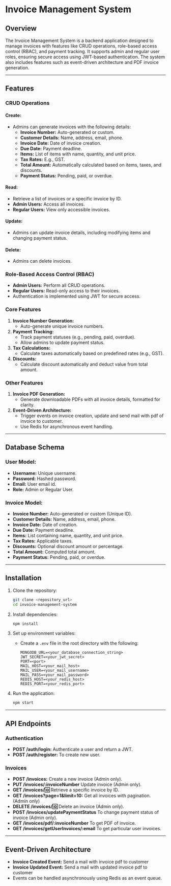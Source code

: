 # Invoice Management System

## Overview
The Invoice Management System is a backend application designed to manage invoices with features like CRUD operations, role-based access control (RBAC), and payment tracking. It supports admin and regular user roles, ensuring secure access using JWT-based authentication. The system also includes features such as event-driven architecture and PDF invoice generation.

---

## Features

### CRUD Operations
#### Create:
- Admins can generate invoices with the following details:
  - **Invoice Number:** Auto-generated or custom.
  - **Customer Details:** Name, address, email, phone.
  - **Invoice Date:** Date of invoice creation.
  - **Due Date:** Payment deadline.
  - **Items:** List of items with name, quantity, and unit price.
  - **Tax Rates:** E.g., GST.
  - **Total Amount:** Automatically calculated based on items, taxes, and discounts.
  - **Payment Status:** Pending, paid, or overdue.

#### Read:
- Retrieve a list of invoices or a specific invoice by ID.
- **Admin Users:** Access all invoices.
- **Regular Users:** View only accessible invoices.

#### Update:
- Admins can update invoice details, including modifying items and changing payment status.

#### Delete:
- Admins can delete invoices.

### Role-Based Access Control (RBAC)
- **Admin Users:** Perform all CRUD operations.
- **Regular Users:** Read-only access to their invoices.
- Authentication is implemented using JWT for secure access.

### Core Features
1. **Invoice Number Generation:**
   - Auto-generate unique invoice numbers.
2. **Payment Tracking:**
   - Track payment statuses (e.g., pending, paid, overdue).
   - Allow admins to update payment status.
3. **Tax Calculations:**
   - Calculate taxes automatically based on predefined rates (e.g., GST).
4. **Discounts:**
   - Calculate discount automatically and deduct value from total amount.

### Other Features
1. **Invoice PDF Generation:**
   - Generate downloadable PDFs with all invoice details, formatted for clarity.
2. **Event-Driven Architecture:**
   - Trigger events on invoice creation, update and send mail with pdf of invoice to customer.
   - Use Redis for asynchronous event handling.

---

## Database Schema

### User Model:
- **Username:** Unique username.
- **Password:** Hashed password.
- **Email:** User email id.
- **Role:** Admin or Regular User.

### Invoice Model:
- **Invoice Number:** Auto-generated or custom (Unique ID).
- **Customer Details:** Name, address, email, phone.
- **Invoice Date:** Date of creation.
- **Due Date:** Payment deadline.
- **Items:** List containing name, quantity, and unit price.
- **Tax Rates:** Applicable taxes.
- **Discounts:** Optional discount amount or percentage.
- **Total Amount:** Computed total amount.
- **Payment Status:** Pending, paid, or overdue.

---

## Installation

1. Clone the repository:
   ```bash
   git clone <repository_url>
   cd invoice-management-system
   ```

2. Install dependencies:
   ```bash
   npm install
   ```

3. Set up environment variables:
   - Create a `.env` file in the root directory with the following:
     ```env
     MONGODB_URL=<your_database_connection_string>
     JWT_SECRET=<your_jwt_secret>
     PORT=<port>
     MAIL_HOST=<your_mail_host>
     MAIL_USER=<your_mail_username>
     MAIL_PASS=<your_mail_password>
     REDIS_HOST=<your_redis_host>
     REDIS_PORT=<your_redis_port>
     ```

4. Run the application:
   ```bash
   npm start
   ```

---

## API Endpoints

### Authentication
- **POST /auth/login:** Authenticate a user and return a JWT.
- **POST /auth/register:** To create new user.

### Invoices
- **POST /invoices:** Create a new invoice (Admin only).
- **PUT /invoices/:invoiceNumber** Update invoice (Admin only).
- **GET /invoices/:id:** Retrieve a specific invoice by ID.
- **GET /invoices?page=1&limit=10:** Get all invoices with pagination. (Admin only)
- **DELETE /invoices/:id:** Delete an invoice (Admin only).
- **POST /invoices/updatePaymentStatus** To change payment status of invoice (Admin only).
- **GET /invoices/pdf/:invoiceNumber** To get PDF of invoice.
- **GET /invoices/getUserInvoices/:email** To get particular user invoices.

---

## Event-Driven Architecture
- **Invoice Created Event:** Send a mail with invoice pdf to customer
- **Invoice Updated Event:** Send a mail with updated invoice pdf to customer
- Events can be handled asynchronously using Redis as an event queue.
